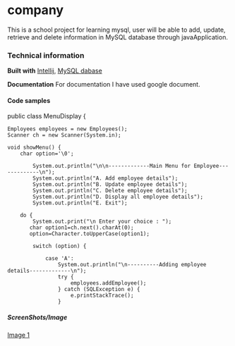 # company

This is a school project for learning mysql, user will be able to add, update, 
 retrieve and delete information in MySQL database through javaApplication.

### Technical information

**Built with** [Intellij](https://www.jetbrains.com/idea/),
[MySQL dabase](https://www.mysql.com/)

**Documentation** 
For documentation I have used google document.


#### Code samples

public class MenuDisplay {

    Employees employees = new Employees();
    Scanner ch = new Scanner(System.in);

    void showMenu() {
        char option='\0';

            System.out.println("\n\n-------------Main Menu for Employee-------------\n");
            System.out.println("A. Add employee details");
            System.out.println("B. Update employee details");
            System.out.println("C. Delete employee details");
            System.out.println("D. Display all employee details");
            System.out.println("E. Exit");

        do {
            System.out.print("\n Enter your choice : ");
           char option1=ch.next().charAt(0);
           option=Character.toUpperCase(option1);

            switch (option) {

                case 'A':
                    System.out.println("\n----------Adding employee details-------------\n");
                    try {
                        employees.addEmployee();
                    } catch (SQLException e) {
                        e.printStackTrace();
                    }

##### ScreenShots/Image


[Image 1](https://drive.google.com/file/d/1cl5t6zkii_W1YgUrc1l771RO3jUmFGYD/view?usp=sharing)

